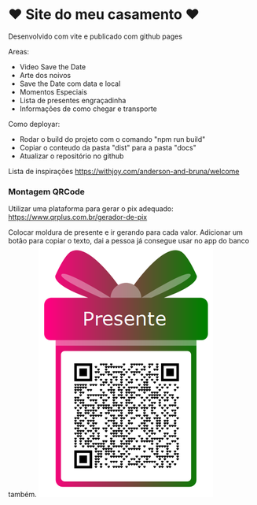 # ❤️ Site do meu casamento ❤️

Desenvolvido com vite e publicado com github pages

Areas:
- Video Save the Date
- Arte dos noivos
- Save the Date com data e local
- Momentos Especiais
- Lista de presentes engraçadinha
- Informações de como chegar e transporte

Como deployar:
- Rodar o build do projeto com o comando "npm run build"
- Copiar o conteudo da pasta "dist" para a pasta "docs"
- Atualizar o repositório no github

Lista de inspirações
https://withjoy.com/anderson-and-bruna/welcome

### Montagem QRCode

Utilizar uma plataforma para gerar o pix adequado:
https://www.qrplus.com.br/gerador-de-pix

Colocar moldura de presente e ir gerando para cada valor.
Adicionar um botão para copiar o texto, dai a pessoa já consegue usar no app do banco também.
![](./public/images/qr-code-plus.png)